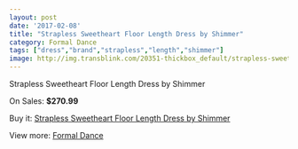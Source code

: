 ```yaml
---
layout: post
date: '2017-02-08'
title: "Strapless Sweetheart Floor Length Dress by Shimmer"
category: Formal Dance
tags: ["dress","brand","strapless","length","shimmer"]
image: http://img.transblink.com/20351-thickbox_default/strapless-sweetheart-floor-length-dress-by-shimmer.jpg
---
```

Strapless Sweetheart Floor Length Dress by Shimmer

On Sales: **$270.99**
<a href="https://www.transblink.com/en/formal-dance/6423-strapless-sweetheart-floor-length-dress-by-shimmer.html"><amp-img layout="responsive" width="600" height="600" src="//img.transblink.com/20351-thickbox_default/strapless-sweetheart-floor-length-dress-by-shimmer.jpg" alt="Strapless Sweetheart Floor Length Dress by Shimmer 0" /></a>
<a href="https://www.transblink.com/en/formal-dance/6423-strapless-sweetheart-floor-length-dress-by-shimmer.html"><amp-img layout="responsive" width="600" height="600" src="//img.transblink.com/20353-thickbox_default/strapless-sweetheart-floor-length-dress-by-shimmer.jpg" alt="Strapless Sweetheart Floor Length Dress by Shimmer 1" /></a>
<a href="https://www.transblink.com/en/formal-dance/6423-strapless-sweetheart-floor-length-dress-by-shimmer.html"><amp-img layout="responsive" width="600" height="600" src="//img.transblink.com/20352-thickbox_default/strapless-sweetheart-floor-length-dress-by-shimmer.jpg" alt="Strapless Sweetheart Floor Length Dress by Shimmer 2" /></a>

Buy it: [Strapless Sweetheart Floor Length Dress by Shimmer](https://www.transblink.com/en/formal-dance/6423-strapless-sweetheart-floor-length-dress-by-shimmer.html "Strapless Sweetheart Floor Length Dress by Shimmer")

View more: [Formal Dance](https://www.transblink.com/en/6-formal-dance "Formal Dance")